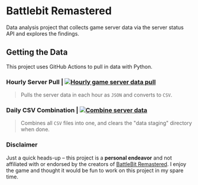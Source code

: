 # Battlebit Remastered
Data analysis project that collects game server data via the server status API and explores the findings.

## Getting the Data

This project uses GitHub Actions to pull in data with Python.

### Hourly Server Pull | [![Hourly game server data pull](https://github.com/bradfordjohnson/battlebit-remastered/actions/workflows/server_api.yml/badge.svg)](https://github.com/bradfordjohnson/battlebit-remastered/actions/workflows/server_api.yml)
> Pulls the server data in each hour as `JSON` and converts to `CSV`. 

### Daily CSV Combination | [![Combine server data](https://github.com/bradfordjohnson/battlebit-remastered/actions/workflows/combine_server_data.yml/badge.svg)](https://github.com/bradfordjohnson/battlebit-remastered/actions/workflows/combine_server_data.yml)
> Combines all `CSV` files into one, and clears the "data staging" directory when done.

### Disclaimer
Just a quick heads-up – this project is a **personal endeavor** and not affiliated with or endorsed by the creators of [BattleBit Remastered](https://joinbattlebit.com/). I enjoy the game and thought it would be fun to work on this project in my spare time.
